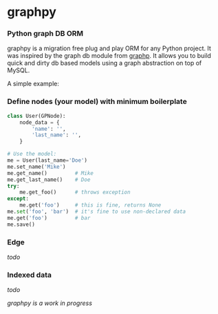 # graphpy

### Python graph DB ORM

graphpy is a migration free plug and play ORM for any Python project. It was inspired by the graph db module from [graphp](https://github.com/mikeland86/graphp). It allows you to build quick and dirty db based models using a graph abstraction on top of MySQL.

A simple example:

### Define nodes (your model) with minimum boilerplate

```python
class User(GPNode):
    node_data = {
        'name': '',
        'last_name': '',
    }
```    
    
```python
# Use the model:
me = User(last_name='Doe')
me.set_name('Mike')
me.get_name()         # Mike
me.get_last_name()    # Doe
try:
    me.get_foo()      # throws exception
except: 
    me.get('foo')     # this is fine, returns None
me.set('foo', 'bar')  # it's fine to use non-declared data
me.get('foo')         # bar
me.save()
```

### Edge 
*todo*

### Indexed data
*todo*

*graphpy is a work in progress*


